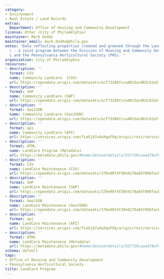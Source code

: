 ```yaml
---
category:
- Environment
- Real Estate / Land Records
extras:
  Department: Office of Housing and Community Development
license: Other (City of Philadelphia)
maintainer: Mark Dodds
maintainer_email: mark.dodds@phila.gov
notes: "Data reflecting properties cleaned and greened through the LandCare program\
  \ - a joint program between the Division of Housing and Community Development (DHCD)\
  \ and the Pennsylvania Horticultural Society (PHS). "
organization: City of Philadelphia
resources:
- description: ''
  format: CSV
  name: Community Landcare  (CSV)
  url: https://opendata.arcgis.com/datasets/acf7328bfcca4015ac083cb2a5f1744d_0.csv
- description: ''
  format: SHP
  name: Community LandCare (SHP)
  url: https://opendata.arcgis.com/datasets/acf7328bfcca4015ac083cb2a5f1744d_0.zip
- description: ''
  format: GeoJSON
  name: Community Landcare (GeoJSON)
  url: https://opendata.arcgis.com/datasets/acf7328bfcca4015ac083cb2a5f1744d_0.geojson
- description: ''
  format: api
  name: Community LandCare (API)
  url: https://services.arcgis.com/fLeGjb7u4uXqeF9q/arcgis/rest/services/PHS_CommunityLandcare/FeatureServer/0/query?outFields=*&where=1%3D1
- description: ''
  format: HTML
  name: LandCare Program (Metadata)
  url: https://metadata.phila.gov/#home/datasetdetails/557729caaa479af0697b1240/representationdetails/55772ac37b4434f86956d313/
- description: ''
  format: CSV
  name: LandCare Maintenance (CSV)
  url: https://opendata.arcgis.com/datasets/370e90f4f3044170a85f098facb9684c_0.csv
- description: ''
  format: SHP
  name: LandCare Maintenance (SHP)
  url: https://opendata.arcgis.com/datasets/370e90f4f3044170a85f098facb9684c_0.zip
- description: ''
  format: GeoJSON
  name: LandCare Maintenance (GeoJSON)
  url: https://opendata.arcgis.com/datasets/370e90f4f3044170a85f098facb9684c_0.geojson
- description: ''
  format: api
  name: LandCare Maintenance (API)
  url: https://services.arcgis.com/fLeGjb7u4uXqeF9q/arcgis/rest/services/PHS_PhilaLandCare_Maintenance/FeatureServer/0/query?outFields=*&where=1%3D1
- description: ''
  format: HTML
  name: LandCare Maintenance (Metadata)
  url: https://metadata.phila.gov/#home/datasetdetails/557729caaa479af0697b1240/representationdetails/55772ac37b4434f86956d313/
schema: default
tags:
- Office of Housing and Community Development
- Pennsylvania Horticultural Society
title: LandCare Program
---
```

